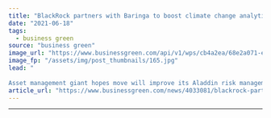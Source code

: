 ```yaml
---
title: "BlackRock partners with Baringa to boost climate change analytics technology"
date: "2021-06-18"
tags: 
  - business green
source: "business green"
image_url: "https://www.businessgreen.com/api/v1/wps/cb4a2ea/68e2a071-e935-4823-84a0-27b414973c86/4/blackrock-350x250-185x114.jpg"
image_fp: "/assets/img/post_thumbnails/165.jpg"
lead: "
 
Asset management giant hopes move will improve its Aladdin risk management system ..."
article_url: "https://www.businessgreen.com/news/4033081/blackrock-partners-baringa-boost-climate-change-analytics-technology"
---
```


---
